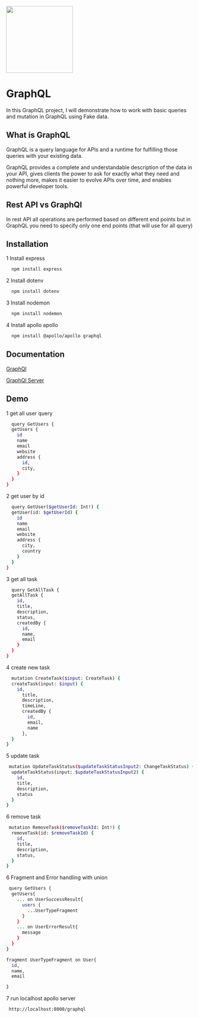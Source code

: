 <img src="https://graphql.org/img/logo.svg" width="180"/>


# GraphQL

In this GraphQL project, I will demonstrate how to work with basic queries and mutation in GraphQL using Fake data.

## What is GraphQL

GraphQL is a query language for APIs and a runtime for fulfilling those queries with your existing data. 

GraphQL provides a complete and understandable description of the data in your API, gives clients the power to ask for exactly what they need and nothing more, makes it easier to evolve APIs over time, and enables powerful developer tools.

## Rest API vs GraphQl

In rest API all operations are performed based on different end points but in GraphQL you need to specify only one end points (that will use for all query)

## Installation

1 Install express 

```bash
  npm install express

```

2 Install dotenv

```bash
  npm install dotenv

```

3 Install nodemon

```bash
  npm install nodemon

```

4 Install apollo apollo

```bash
  npm install @apollo/apollo graphql

```
    
## Documentation

[GraphQl](https://www.apollographql.com/docs/)


[GraphQl Server](https://www.apollographql.com/docs/apollo-server/getting-started)


## Demo

1 get all user query

```bash
  query GetUsers {
  getUsers {
    id
    name
    email
    website
    address {
      id,
      city,
    }
  }
}

```

2 get user by id

```bash
  query GetUser($getUserId: Int!) {
  getUser(id: $getUserId) {
    id
    name
    email
    website
    address {
      city,
      country
    }
  }
}

```

3 get all task

```bash
  query GetAllTask {
  getAllTask {
    id,
    title,
    description,
    status,
    createdBy {
      id,
      name,
      email
    }
  }
}

```


4 create new task 

```bash
  mutation CreateTask($input: CreateTask) {
  createTask(input: $input) {
    id,
      title,
      description,
      timeLine,
      createdBy {
        id,
        email,
        name
      },
  }
}

```


5 update task 

```bash
 mutation UpdateTaskStatus($updateTaskStatusInput2: ChangeTaskStatus) {
  updateTaskStatus(input: $updateTaskStatusInput2) {
    id,
    title,
    description,
    status
  }
}

```


6 remove task 

```bash
 mutation RemoveTask($removeTaskId: Int!) {
  removeTask(id: $removeTaskId) {
    id,
    title,
    description,
    status,
  }
}

```

6 Fragment and Error handling with union  

```bash
 query GetUsers {
  getUsers{
    ... on UserSuccessResult{
      users {
        ...UserTypeFragment
      }
    }
    ... on UserErrorResult{
      message
    }
  }
}

fragment UserTypeFragment on User{
  id,
  name,
  email

}

```

7 run localhost apollo server 

```bash
 http://localhost:8000/graphql

```

